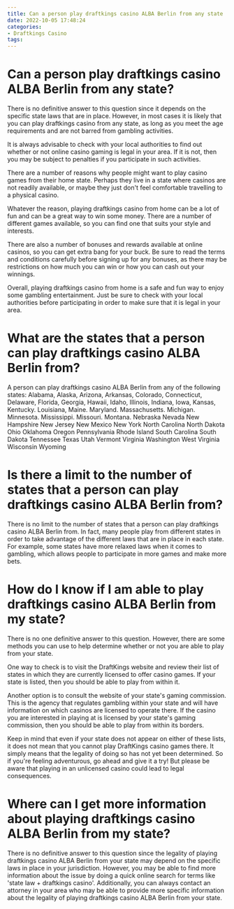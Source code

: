 ```yaml
---
title: Can a person play draftkings casino ALBA Berlin from any state
date: 2022-10-05 17:48:24
categories:
- Draftkings Casino
tags:
---
```



#  Can a person play draftkings casino ALBA Berlin from any state?

There is no definitive answer to this question since it depends on the specific state laws that are in place. However, in most cases it is likely that you can play draftkings casino from any state, as long as you meet the age requirements and are not barred from gambling activities.

It is always advisable to check with your local authorities to find out whether or not online casino gaming is legal in your area. If it is not, then you may be subject to penalties if you participate in such activities.

There are a number of reasons why people might want to play casino games from their home state. Perhaps they live in a state where casinos are not readily available, or maybe they just don't feel comfortable travelling to a physical casino.

Whatever the reason, playing draftkings casino from home can be a lot of fun and can be a great way to win some money. There are a number of different games available, so you can find one that suits your style and interests.

There are also a number of bonuses and rewards available at online casinos, so you can get extra bang for your buck. Be sure to read the terms and conditions carefully before signing up for any bonuses, as there may be restrictions on how much you can win or how you can cash out your winnings.

Overall, playing draftkings casino from home is a safe and fun way to enjoy some gambling entertainment. Just be sure to check with your local authorities before participating in order to make sure that it is legal in your area.

#  What are the states that a person can play draftkings casino ALBA Berlin from?

A person can play draftkings casino ALBA Berlin from any of the following states: Alabama, Alaska, Arizona, Arkansas, Colorado, Connecticut, Delaware, Florida, Georgia, Hawaii, Idaho, Illinois, Indiana, Iowa, Kansas, Kentucky. Louisiana, Maine. Maryland. Massachusetts. Michigan. Minnesota. Mississippi. Missouri. Montana. Nebraska Nevada New Hampshire New Jersey New Mexico New York North Carolina North Dakota Ohio Oklahoma Oregon Pennsylvania Rhode Island South Carolina South Dakota Tennessee Texas Utah Vermont Virginia Washington West Virginia Wisconsin Wyoming

#  Is there a limit to the number of states that a person can play draftkings casino ALBA Berlin from?

There is no limit to the number of states that a person can play draftkings casino ALBA Berlin from. In fact, many people play from different states in order to take advantage of the different laws that are in place in each state. For example, some states have more relaxed laws when it comes to gambling, which allows people to participate in more games and make more bets.

#  How do I know if I am able to play draftkings casino ALBA Berlin from my state?

There is no one definitive answer to this question. However, there are some methods you can use to help determine whether or not you are able to play from your state.

One way to check is to visit the DraftKings website and review their list of states in which they are currently licensed to offer casino games. If your state is listed, then you should be able to play from within it.

Another option is to consult the website of your state's gaming commission. This is the agency that regulates gambling within your state and will have information on which casinos are licensed to operate there. If the casino you are interested in playing at is licensed by your state's gaming commission, then you should be able to play from within its borders.

Keep in mind that even if your state does not appear on either of these lists, it does not mean that you cannot play DraftKings casino games there. It simply means that the legality of doing so has not yet been determined. So if you're feeling adventurous, go ahead and give it a try! But please be aware that playing in an unlicensed casino could lead to legal consequences.

#  Where can I get more information about playing draftkings casino ALBA Berlin from my state?

There is no definitive answer to this question since the legality of playing draftkings casino ALBA Berlin from your state may depend on the specific laws in place in your jurisdiction. However, you may be able to find more information about the issue by doing a quick online search for terms like 'state law + draftkings casino'. Additionally, you can always contact an attorney in your area who may be able to provide more specific information about the legality of playing draftkings casino ALBA Berlin from your state.